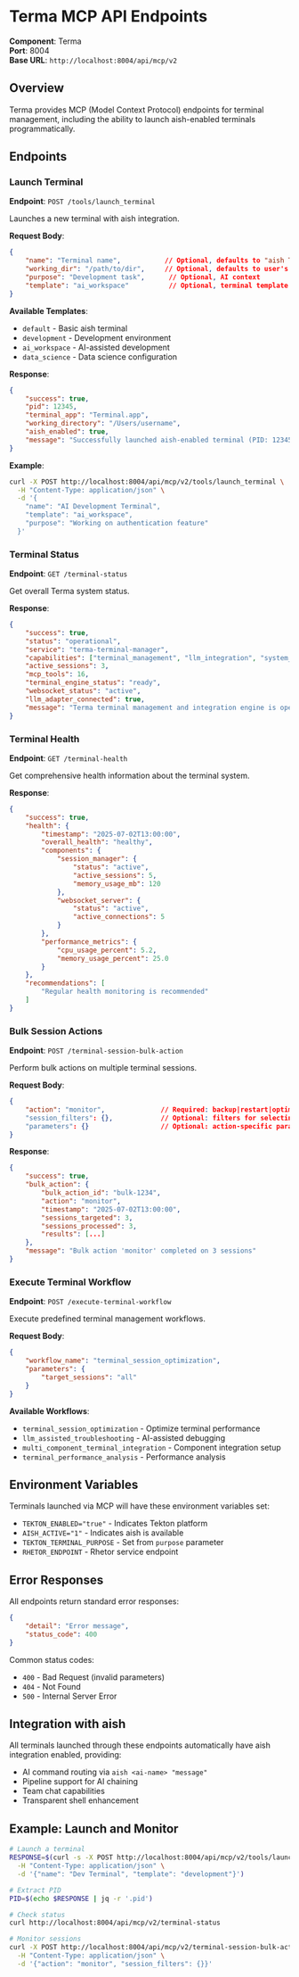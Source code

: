 # Terma MCP API Endpoints

**Component**: Terma  
**Port**: 8004  
**Base URL**: `http://localhost:8004/api/mcp/v2`

## Overview

Terma provides MCP (Model Context Protocol) endpoints for terminal management, including the ability to launch aish-enabled terminals programmatically.

## Endpoints

### Launch Terminal

**Endpoint**: `POST /tools/launch_terminal`

Launches a new terminal with aish integration.

**Request Body**:
```json
{
    "name": "Terminal name",           // Optional, defaults to "aish Terminal"
    "working_dir": "/path/to/dir",     // Optional, defaults to user's home
    "purpose": "Development task",      // Optional, AI context
    "template": "ai_workspace"          // Optional, terminal template
}
```

**Available Templates**:
- `default` - Basic aish terminal
- `development` - Development environment
- `ai_workspace` - AI-assisted development
- `data_science` - Data science configuration

**Response**:
```json
{
    "success": true,
    "pid": 12345,
    "terminal_app": "Terminal.app",
    "working_directory": "/Users/username",
    "aish_enabled": true,
    "message": "Successfully launched aish-enabled terminal (PID: 12345)"
}
```

**Example**:
```bash
curl -X POST http://localhost:8004/api/mcp/v2/tools/launch_terminal \
  -H "Content-Type: application/json" \
  -d '{
    "name": "AI Development Terminal",
    "template": "ai_workspace",
    "purpose": "Working on authentication feature"
  }'
```

### Terminal Status

**Endpoint**: `GET /terminal-status`

Get overall Terma system status.

**Response**:
```json
{
    "success": true,
    "status": "operational",
    "service": "terma-terminal-manager",
    "capabilities": ["terminal_management", "llm_integration", "system_integration"],
    "active_sessions": 3,
    "mcp_tools": 16,
    "terminal_engine_status": "ready",
    "websocket_status": "active",
    "llm_adapter_connected": true,
    "message": "Terma terminal management and integration engine is operational"
}
```

### Terminal Health

**Endpoint**: `GET /terminal-health`

Get comprehensive health information about the terminal system.

**Response**:
```json
{
    "success": true,
    "health": {
        "timestamp": "2025-07-02T13:00:00",
        "overall_health": "healthy",
        "components": {
            "session_manager": {
                "status": "active",
                "active_sessions": 5,
                "memory_usage_mb": 120
            },
            "websocket_server": {
                "status": "active",
                "active_connections": 5
            }
        },
        "performance_metrics": {
            "cpu_usage_percent": 5.2,
            "memory_usage_percent": 25.0
        }
    },
    "recommendations": [
        "Regular health monitoring is recommended"
    ]
}
```

### Bulk Session Actions

**Endpoint**: `POST /terminal-session-bulk-action`

Perform bulk actions on multiple terminal sessions.

**Request Body**:
```json
{
    "action": "monitor",              // Required: backup|restart|optimize|monitor|cleanup
    "session_filters": {},            // Optional: filters for selecting sessions
    "parameters": {}                  // Optional: action-specific parameters
}
```

**Response**:
```json
{
    "success": true,
    "bulk_action": {
        "bulk_action_id": "bulk-1234",
        "action": "monitor",
        "timestamp": "2025-07-02T13:00:00",
        "sessions_targeted": 3,
        "sessions_processed": 3,
        "results": [...]
    },
    "message": "Bulk action 'monitor' completed on 3 sessions"
}
```

### Execute Terminal Workflow

**Endpoint**: `POST /execute-terminal-workflow`

Execute predefined terminal management workflows.

**Request Body**:
```json
{
    "workflow_name": "terminal_session_optimization",
    "parameters": {
        "target_sessions": "all"
    }
}
```

**Available Workflows**:
- `terminal_session_optimization` - Optimize terminal performance
- `llm_assisted_troubleshooting` - AI-assisted debugging
- `multi_component_terminal_integration` - Component integration setup
- `terminal_performance_analysis` - Performance analysis

## Environment Variables

Terminals launched via MCP will have these environment variables set:

- `TEKTON_ENABLED="true"` - Indicates Tekton platform
- `AISH_ACTIVE="1"` - Indicates aish is available
- `TEKTON_TERMINAL_PURPOSE` - Set from `purpose` parameter
- `RHETOR_ENDPOINT` - Rhetor service endpoint

## Error Responses

All endpoints return standard error responses:

```json
{
    "detail": "Error message",
    "status_code": 400
}
```

Common status codes:
- `400` - Bad Request (invalid parameters)
- `404` - Not Found
- `500` - Internal Server Error

## Integration with aish

All terminals launched through these endpoints automatically have aish integration enabled, providing:

- AI command routing via `aish <ai-name> "message"`
- Pipeline support for AI chaining
- Team chat capabilities
- Transparent shell enhancement

## Example: Launch and Monitor

```bash
# Launch a terminal
RESPONSE=$(curl -s -X POST http://localhost:8004/api/mcp/v2/tools/launch_terminal \
  -H "Content-Type: application/json" \
  -d '{"name": "Dev Terminal", "template": "development"}')

# Extract PID
PID=$(echo $RESPONSE | jq -r '.pid')

# Check status
curl http://localhost:8004/api/mcp/v2/terminal-status

# Monitor sessions
curl -X POST http://localhost:8004/api/mcp/v2/terminal-session-bulk-action \
  -H "Content-Type: application/json" \
  -d '{"action": "monitor", "session_filters": {}}'
```